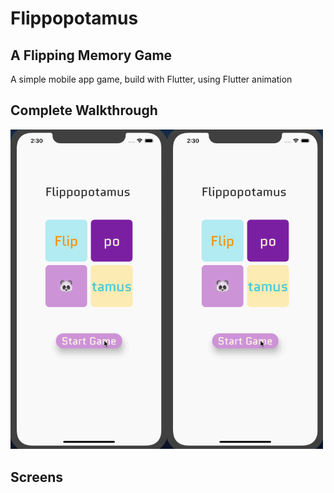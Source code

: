 # Flippopotamus
## A Flipping Memory Game

A simple mobile app game, build with Flutter, using Flutter animation

## Complete Walkthrough
<img src='walkthrough.gif' width=250></img><span class="tab"><img src='walkthrough.gif' width=250></img>

## Screens
